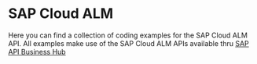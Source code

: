 # SAP Cloud ALM

Here you can find a collection of coding examples for the SAP Cloud ALM API. All examples make use of the  SAP Cloud ALM APIs available thru [SAP API Business Hub](https://api.sap.com/package/SAPCloudALM/rest)
